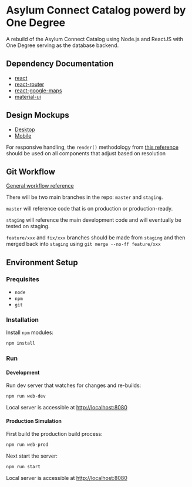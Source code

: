 # Asylum Connect Catalog powerd by One Degree

A rebuild of the Asylum Connect Catalog using Node.js and ReactJS with One Degree serving as the database backend.

## Dependency Documentation

- [react](https://facebook.github.io/react/docs/hello-world.html)
- [react-router](https://reacttraining.com/react-router/)
- [react-google-maps](https://www.npmjs.com/package/react-google-maps)
- [material-ui](https://material-ui-1dab0.firebaseapp.com/getting-started/usage/)

## Design Mockups

- [Desktop](https://projects.invisionapp.com/share/SBD7H2ODQ#/screens)
- [Mobile](https://invis.io/CMD7ULZWJ#/screens)

For responsive handling, the `render()` methodology from [this reference](https://goshakkk.name/different-mobile-desktop-tablet-layouts-react/) should be used on all components that adjust based on resolution

## Git Workflow

[General workflow reference](http://nvie.com/posts/a-successful-git-branching-model/)

There will be two main branches in the repo: `master` and `staging`. 

`master` will reference code that is on production or production-ready. 

`staging` will reference the main development code and will eventually be tested on staging.  

`feature/xxx` and `fix/xxx` branches should be made from `staging` and then merged back into `staging` using `git merge --no-ff feature/xxx`

## Environment Setup

### Prequisites

- `node`
- `npm`
- `git`

### Installation

Install `npm` modules:

```bash
npm install
```

### Run

#### Development
Run dev server that watches for changes and re-builds:
```bash
npm run web-dev
```
Local server is accessible at [http://localhost:8080](http://localhost:8080)

#### Production Simulation
First build the production build process:
```bash
npm run web-prod
```
Next start the server:
```bash
npm run start
```
Local server is accessible at [http://localhost:8080](http://localhost:8080)

